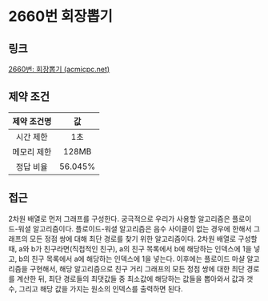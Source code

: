 # 2660번 회장뽑기

## 링크

[2660번: 회장뽑기 (acmicpc.net)](https://www.acmicpc.net/problem/2660)

## 제약 조건

| 제약 조건명 |   값    |
| :---------: | :-----: |
|  시간 제한  |   1초   |
| 메모리 제한 |  128MB  |
|  정답 비율  | 56.045% |

## 접근

2차원 배열로 먼저 그래프를 구성한다. 궁극적으로 우리가 사용할 알고리즘은 플로이드-워셜 알고리즘이다. 플로이드-워셜 알고리즘은 음수 사이클이 없는 경우에 한해서 그래프의 모든 정점 쌍에 대해 최단 경로를 찾기 위한 알고리즘이다. 2차원 배열로 구성할 때, a와 b가 친구라면(직접적인 친구), a의 친구 목록에서 b에 해당하는 인덱스에  1을 넣고, b의 친구 목록에서 a에 해당하는 인덱스에 1을 넣는다. 이후에는 플로이드 마샬 알고리즘을 구현해서, 해당 알고리즘으로 친구 거리 그래프의 모든 정점 쌍에 대한 최단 경로를 계산한 뒤, 최단 경로들의 최댓값들 중 최소값에 해당하는 값들을 뽑아와서 값과 갯수, 그리고 해당 값을 가지는 원소의 인덱스를 출력하면 된다.
